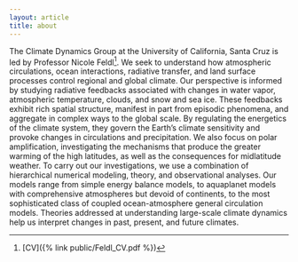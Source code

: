 ```yaml
---
layout: article
title: about
---
```


The Climate Dynamics Group at the University of California, Santa Cruz is led by Professor Nicole Feldl[^1]. We seek to understand how atmospheric circulations, ocean interactions, radiative transfer, and land surface processes control regional and global climate. Our perspective is informed by studying radiative feedbacks associated with changes in water vapor, atmospheric temperature, clouds, and snow and sea ice. These feedbacks exhibit rich spatial structure, manifest in part from episodic phenomena, and aggregate in complex ways to the global scale. By regulating the energetics of the climate system, they govern the Earth’s climate sensitivity and provoke changes in circulations and precipitation. We also focus on polar amplification, investigating the mechanisms that produce the greater warming of the high latitudes, as well as the consequences for midlatitude weather. To carry out our investigations, we use a combination of hierarchical numerical modeling, theory, and observational analyses. Our models range from simple energy balance models, to aquaplanet models with comprehensive atmospheres but devoid of continents, to the most sophisticated class of coupled ocean-atmosphere general circulation models. Theories addressed at understanding large-scale climate dynamics help us interpret changes in past, present, and future climates.

[^1]: [CV]({% link public/Feldl_CV.pdf %})
